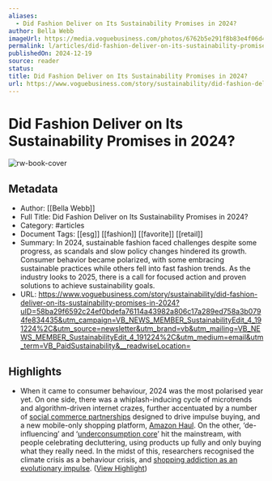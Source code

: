 ```yaml
---
aliases:
  - Did Fashion Deliver on Its Sustainability Promises in 2024?
author: Bella Webb
imageUrl: https://media.voguebusiness.com/photos/6762b5e291f8b83e4f06d4d6/16:9/w_1280,c_limit/SUSREVIEW-24-VOGUEB-181224-SOCIAL-NEWSLETTER.jpg
permalink: l/articles/did-fashion-deliver-on-its-sustainability-promises-in-2024
publishedOn: 2024-12-19
source: reader
status: 
title: Did Fashion Deliver on Its Sustainability Promises in 2024?
url: https://www.voguebusiness.com/story/sustainability/did-fashion-deliver-on-its-sustainability-promises-in-2024?uID=58ba29f6592c24ef0bdefa76114a43982a806c17a289ed758a3b0794fe834435&utm_campaign=VB_NEWS_MEMBER_SustainabilityEdit_4_191224%2C&utm_source=newsletter&utm_brand=vb&utm_mailing=VB_NEWS_MEMBER_SustainabilityEdit_4_191224%2C&utm_medium=email&utm_term=VB_PaidSustainability&__readwiseLocation=
---
```

# Did Fashion Deliver on Its Sustainability Promises in 2024?

![rw-book-cover](https://media.voguebusiness.com/photos/6762b5e291f8b83e4f06d4d6/16:9/w_1280,c_limit/SUSREVIEW-24-VOGUEB-181224-SOCIAL-NEWSLETTER.jpg)

## Metadata

- Author: [[Bella Webb]]
- Full Title: Did Fashion Deliver on Its Sustainability Promises in 2024?
- Category: #articles
- Document Tags: [[esg]] [[fashion]] [[favorite]] [[retail]]
- Summary: In 2024, sustainable fashion faced challenges despite some progress, as scandals and slow policy changes hindered its growth. Consumer behavior became polarized, with some embracing sustainable practices while others fell into fast fashion trends. As the industry looks to 2025, there is a call for focused action and proven solutions to achieve sustainability goals.
- URL: https://www.voguebusiness.com/story/sustainability/did-fashion-deliver-on-its-sustainability-promises-in-2024?uID=58ba29f6592c24ef0bdefa76114a43982a806c17a289ed758a3b0794fe834435&utm_campaign=VB_NEWS_MEMBER_SustainabilityEdit_4_191224%2C&utm_source=newsletter&utm_brand=vb&utm_mailing=VB_NEWS_MEMBER_SustainabilityEdit_4_191224%2C&utm_medium=email&utm_term=VB_PaidSustainability&__readwiseLocation=

## Highlights

- When it came to consumer behaviour, 2024 was the most polarised year yet. On one side, there was a whiplash-inducing cycle of microtrends and algorithm-driven internet crazes, further accentuated by a number of [social commerce partnerships](https://www.voguebusiness.com/story/sustainability/overconsumption-can-we-ever-put-the-genie-back-in-the-bottle) designed to drive impulse buying, and a new mobile-only shopping platform, [Amazon Haul](https://www.voguebusiness.com/story/sustainability/amazon-confirms-fashion-hauls-arent-going-anywhere). On the other, ‘de-influencing’ and ‘[underconsumption core](https://www.voguebusiness.com/story/sustainability/tiktoks-anti-overconsumption-movement-rule-of-5-wake-up-call-for-brands)’ hit the mainstream, with people celebrating decluttering, using products up fully and only buying what they really need. In the midst of this, researchers recognised the climate crisis as a behaviour crisis, and [shopping addiction as an evolutionary impulse](https://www.voguebusiness.com/story/sustainability/how-to-combat-our-evolutionary-addiction-to-shopping). ([View Highlight](https://read.readwise.io/read/01jfss7ft555fzmt6arax32q5f))
